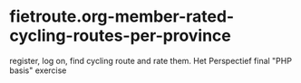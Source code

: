 # fietroute.org-member-rated-cycling-routes-per-province
 register, log on, find cycling route and rate them. Het Perspectief final "PHP basis" exercise
